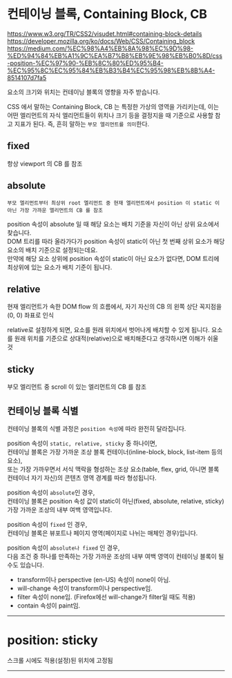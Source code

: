 # 컨테이닝 블록, Containing Block, CB

https://www.w3.org/TR/CSS2/visudet.html#containing-block-details  
https://developer.mozilla.org/ko/docs/Web/CSS/Containing_block
https://medium.com/%EC%98%A4%EB%8A%98%EC%9D%98-%ED%94%84%EB%A1%9C%EA%B7%B8%EB%9E%98%EB%B0%8D/css-position-%EC%97%90-%EB%8C%80%ED%95%B4-%EC%95%8C%EC%95%84%EB%B3%B4%EC%95%98%EB%8B%A4-8514107d7fa5

요소의 크기와 위치는 컨테이닝 블록의 영향을 자주 받습니다.

CSS 에서 말하는 Containing Block, CB 는 특정한 가상의 영역을 가리키는데, 이는 어떤 엘리먼트의 자식 엘리먼트들이 위치나 크기 등을 결정지을 때 기준으로 사용할 참고 지표가 된다.
즉, 흔히 말하는 `부모 엘리먼트를 의미`한다.

## fixed

항상 viewport 의 CB 를 참조

## absolute

`부모 엘리먼트부터 최상위 root 엘리먼트 중 현재 엘리먼트에서 position 이 static 이 아닌 가장 가까운 엘리먼트의 CB 를 참조`

position 속성이 absolute 일 때 해당 요소는 배치 기준을 자신이 아닌 상위 요소에서 찾습니다.  
DOM 트리를 따라 올라가다가 position 속성이 static이 아닌 첫 번째 상위 요소가 해당 요소의 배치 기준으로 설정되는데요.  
만약에 해당 요소 상위에 position 속성이 static이 아닌 요소가 없다면, DOM 트리에 최상위에 있는 <body> 요소가 배치 기준이 됩니다.

## relative

현재 엘리먼트가 속한 DOM flow 의 흐름에서, 자기 자신의 CB 의 왼쪽 상단 꼭지점을 (0, 0) 좌표로 인식

relative로 설정하게 되면, 요소를 원래 위치에서 벗어나게 배치할 수 있게 됩니다.
요소를 원래 위치를 기준으로 상대적(relative)으로 배치해준다고 생각하시면 이해가 쉬울 것

## sticky

부모 엘리먼트 중 scroll 이 있는 엘리먼트의 CB 를 참조

## 컨테이닝 블록 식별

컨테이닝 블록의 식별 과정은 `position 속성`에 따라 완전히 달라집니다.

position 속성이 `static, relative, sticky` 중 하나이면,  
컨테이닝 블록은 가장 가까운 조상 블록 컨테이너(inline-block, block, list-item 등의 요소),  
또는 가장 가까우면서 서식 맥락을 형성하는 조상 요소(table, flex, grid, 아니면 블록 컨테이너 자기 자신)의 콘텐츠 영역 경계를 따라 형성됩니다.

position 속성이 `absolute`인 경우,  
컨테이닝 블록은 position 속성 값이 static이 아닌(fixed, absolute, relative, sticky) 가장 가까운 조상의 내부 여백 영역입니다.

position 속성이 `fixed` 인 경우,  
컨테이닝 블록은 뷰포트나 페이지 영역(페이지로 나뉘는 매체인 경우)입니다.

position 속성이 `absolute나 fixed` 인 경우,  
다음 조건 중 하나를 만족하는 가장 가까운 조상의 내부 여백 영역이 컨테이닝 블록이 될 수도 있습니다.

- transform이나 perspective (en-US) 속성이 none이 아님.
- will-change 속성이 transform이나 perspective임.
- filter 속성이 none임. (Firefox에선 will-change가 filter일 때도 적용)
- contain 속성이 paint임.

---

# position: sticky

스크롤 시에도 적용(설정)된 위치에 고정됨

---
